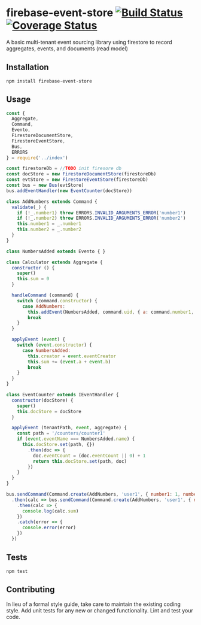 firebase-event-store [![Build Status](https://travis-ci.org/Rotorsoft/firebase-event-store.svg?branch=master)](https://travis-ci.org/Rotorsoft/firebase-event-store) [![Coverage Status](https://coveralls.io/repos/github/Rotorsoft/firebase-event-store/badge.svg?branch=master)](https://coveralls.io/github/Rotorsoft/firebase-event-store?branch=master)
=========

A basic multi-tenant event sourcing library using firestore to record aggregates, events, and documents (read model)

## Installation

  `npm install firebase-event-store`

## Usage

```javascript
const {
  Aggregate,
  Command,
  Evento,
  FirestoreDocumentStore,
  FirestoreEventStore,
  Bus,
  ERRORS
} = require('../index')

const firestoreDb = //TODO init firesore db
const docStore = new FirestoreDocumentStore(firestoreDb)
const evtStore = new FirestoreEventStore(firestoreDb)
const bus = new Bus(evtStore)
bus.addEventHandler(new EventCounter(docStore))

class AddNumbers extends Command {
  validate(_) {
    if (!_.number1) throw ERRORS.INVALID_ARGUMENTS_ERROR('number1')
    if (!_.number2) throw ERRORS.INVALID_ARGUMENTS_ERROR('number2')
    this.number1 = _.number1
    this.number2 = _.number2
  }
}

class NumbersAdded extends Evento { }

class Calculator extends Aggregate {
  constructor () {
    super()
    this.sum = 0
  }

  handleCommand (command) {
    switch (command.constructor) {
      case AddNumbers:
        this.addEvent(NumbersAdded, command.uid, { a: command.number1, b: command.number2 })
        break
    }
  }

  applyEvent (event) {
    switch (event.constructor) {
      case NumbersAdded:
        this.creator = event.eventCreator
        this.sum += (event.a + event.b)
        break
    }
  }
}

class EventCounter extends IEventHandler {
  constructor(docStore) {
    super()
    this.docStore = docStore
  }

  applyEvent (tenantPath, event, aggregate) {
    const path = '/counters/counter1'
    if (event.eventName === NumbersAdded.name) {
      this.docStore.set(path, {})
        .then(doc => {
          doc.eventCount = (doc.eventCount || 0) + 1
          return this.docStore.set(path, doc)
        })
    }
  }
}

bus.sendCommand(Command.create(AddNumbers, 'user1', { number1: 1, number2: 2 }), '/tenants/tenant1', '/calculators', Calculator, 'calc1')
  .then(calc => bus.sendCommand(Command.create(AddNumbers, 'user1', { number1: 3, number2: 4 }), '/tenants/tenant1', '/calculators', Calculator, calc.aggregateId, calc.aggregateVersion))
    .then(calc => {
      console.log(calc.sum)
    }) 
    .catch(error => {
      console.error(error)
    })
  })
```

## Tests

  `npm test`

## Contributing

In lieu of a formal style guide, take care to maintain the existing coding style. Add unit tests for any new or changed functionality. Lint and test your code.
